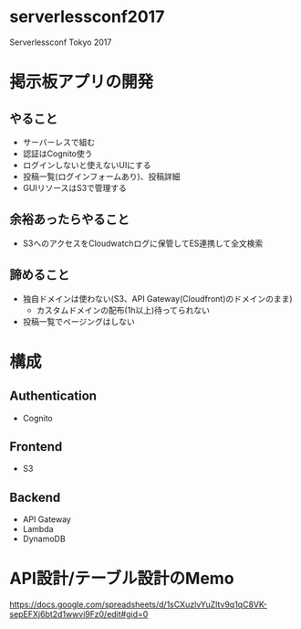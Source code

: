 # serverlessconf2017

Serverlessconf Tokyo 2017

# 掲示板アプリの開発

## やること

* サーバーレスで組む
* 認証はCognito使う
* ログインしないと使えないUIにする
* 投稿一覧(ログインフォームあり)、投稿詳細
* GUIリソースはS3で管理する

## 余裕あったらやること

* S3へのアクセスをCloudwatchログに保管してES連携して全文検索

## 諦めること

* 独自ドメインは使わない(S3、API Gateway(Cloudfront)のドメインのまま)
  * カスタムドメインの配布(1h以上)待ってられない
* 投稿一覧でページングはしない

# 構成

## Authentication

* Cognito

## Frontend

* S3

## Backend

* API Gateway
* Lambda
* DynamoDB

# API設計/テーブル設計のMemo

https://docs.google.com/spreadsheets/d/1sCXuzlvYuZltv9q1qC8VK-sepEFXj6bt2d1wwvi9Fz0/edit#gid=0
